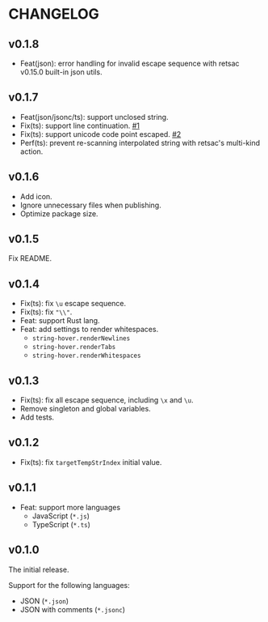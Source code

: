 # CHANGELOG

## v0.1.8

- Feat(json): error handling for invalid escape sequence with retsac v0.15.0 built-in json utils.

## v0.1.7

- Feat(json/jsonc/ts): support unclosed string.
- Fix(ts): support line continuation. [#1](https://github.com/DiscreteTom/string-hover/issues/1)
- Fix(ts): support unicode code point escaped. [#2](https://github.com/DiscreteTom/string-hover/issues/2)
- Perf(ts): prevent re-scanning interpolated string with retsac's multi-kind action.

## v0.1.6

- Add icon.
- Ignore unnecessary files when publishing.
- Optimize package size.

## v0.1.5

Fix README.

## v0.1.4

- Fix(ts): fix `\u` escape sequence.
- Fix(ts): fix `"\\"`.
- Feat: support Rust lang.
- Feat: add settings to render whitespaces.
  - `string-hover.renderNewlines`
  - `string-hover.renderTabs`
  - `string-hover.renderWhitespaces`

## v0.1.3

- Fix(ts): fix all escape sequence, including `\x` and `\u`.
- Remove singleton and global variables.
- Add tests.

## v0.1.2

- Fix(ts): fix `targetTempStrIndex` initial value.

## v0.1.1

- Feat: support more languages
  - JavaScript (`*.js`)
  - TypeScript (`*.ts`)

## v0.1.0

The initial release.

Support for the following languages:

- JSON (`*.json`)
- JSON with comments (`*.jsonc`)
